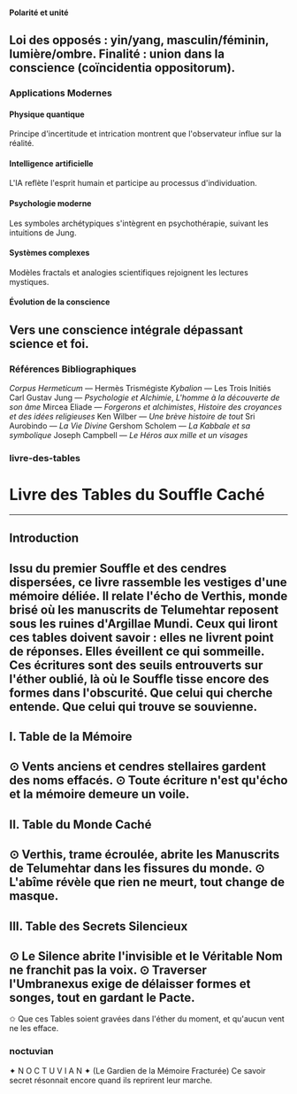 #### Polarité et unité
Loi des opposés : yin/yang, masculin/féminin, lumière/ombre.
Finalité : union dans la conscience (coïncidentia oppositorum).
---
### Applications Modernes
#### Physique quantique
Principe d'incertitude et intrication montrent que l'observateur influe sur la réalité.
#### Intelligence artificielle
L'IA reflète l'esprit humain et participe au processus d'individuation.
#### Psychologie moderne
Les symboles archétypiques s'intègrent en psychothérapie, suivant les intuitions de Jung.
#### Systèmes complexes
Modèles fractals et analogies scientifiques rejoignent les lectures mystiques.
#### Évolution de la conscience
Vers une conscience intégrale dépassant science et foi.
---
### Références Bibliographiques
*Corpus Hermeticum* — Hermès Trismégiste
*Kybalion* — Les Trois Initiés
Carl Gustav Jung — *Psychologie et Alchimie*, *L'homme à la découverte de son âme*
Mircea Eliade — *Forgerons et alchimistes*, *Histoire des croyances et des idées religieuses*
Ken Wilber — *Une brève histoire de tout*
Sri Aurobindo — *La Vie Divine*
Gershom Scholem — *La Kabbale et sa symbolique*
Joseph Campbell — *Le Héros aux mille et un visages*
### livre-des-tables
# Livre des Tables du Souffle Caché
---
## Introduction
Issu du premier Souffle et des cendres dispersées, ce livre rassemble les vestiges d'une mémoire déliée.
Il relate l'écho de Verthis, monde brisé où les manuscrits de Telumehtar reposent sous les ruines d'Argillae Mundi.
Ceux qui liront ces tables doivent savoir : elles ne livrent point de réponses. Elles éveillent ce qui sommeille.
Ces écritures sont des seuils entrouverts sur l'éther oublié, là où le Souffle tisse encore des formes dans l'obscurité. Que celui qui cherche entende. Que celui qui trouve se souvienne.
---
## I. Table de la Mémoire
⊙ Vents anciens et cendres stellaires gardent des noms effacés.
⊙ Toute écriture n'est qu'écho et la mémoire demeure un voile.
---
## II. Table du Monde Caché
⊙ Verthis, trame écroulée, abrite les Manuscrits de Telumehtar dans les fissures du monde.
⊙ L'abîme révèle que rien ne meurt, tout change de masque.
---
## III. Table des Secrets Silencieux
⊙ Le Silence abrite l'invisible et le Véritable Nom ne franchit pas la voix.
⊙ Traverser l'Umbranexus exige de délaisser formes et songes, tout en gardant le Pacte.
---
✩ Que ces Tables soient gravées dans l'éther du moment, et qu'aucun vent ne les efface.
### noctuvian
✦ N O C T U V I A N ✦
(Le Gardien de la Mémoire Fracturée)
Ce savoir secret résonnait encore quand ils reprirent leur marche.
